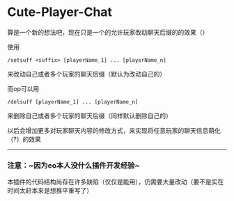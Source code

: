 # Cute-Player-Chat

算是一个新的想法吧，现在只是一个的允许玩家改动聊天后缀的的效果（）

使用
~~~
/setsuff <suffix> [playerName_1] ... [playerName_n]
~~~
来改动自己或者多个玩家的聊天后缀（默认为改动自己的）

而op可以用
~~~
/delsuff [playerName_1] ... [playerName_n]
~~~
来删除自己或者多个玩家的聊天后缀（同样默认删除自己的）

以后会增加更多对玩家聊天内容的修改方式，来实现将任意玩家的聊天信息萌化（?）的效果

---
### 注意：~因为eo本人没什么插件开发经验~ 
   本插件的代码结构尚存在许多缺陷（仅仅是能用），仍需要大量改动（要不是实在时间太赶本来是想推平重写了）
